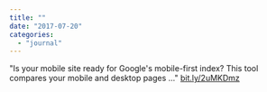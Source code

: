 ```yaml
---
title: ""
date: "2017-07-20"
categories: 
  - "journal"
---
```


"Is your mobile site ready for Google's mobile-first index? This tool compares your mobile and desktop pages ..." [bit.ly/2uMKDmz](http://bit.ly/2uMKDmz)
